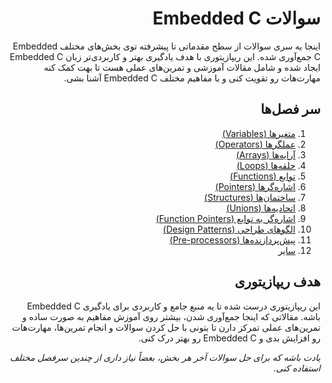 <div dir="rtl">

# سوالات Embedded C

اینجا یه سری سوالات از سطح مقدماتی تا پیشرفته توی بخش‌های مختلف Embedded C جمع‌آوری شده. این ریپازیتوری با هدف یادگیری بهتر و کاربردی‌تر زبان Embedded C ایجاد شده و شامل مقالات آموزشی و تمرین‌های عملی هست تا بهت کمک کنه مهارت‌هات رو تقویت کنی و با مفاهیم مختلف Embedded C آشنا بشی.

## سر فصل‌ها
1. [متغیرها (Variables)](./Questions/Variables.md)
2. [عملگرها (Operators)](./Questions/Operators.md)
3. [آرایه‌ها (Arrays)](./Questions/Arrays.md)
4. [حلقه‌ها (Loops)](./Questions/Loops.md)
5. [توابع (Functions)](./Questions/Functions.md)
6. [اشاره‌گرها (Pointers)](./Questions/Pointers.md)
7. [ساختمان‌ها (Structures)](./Questions/Structures.md)
8. [اتحادیه‌ها (Unions)](TODO)
9. [اشاره‌گر به توابع (Function Pointers)](./Questions/FunctionPointer.md)
10. [الگوهای طراحی (Design Patterns)](./Questions/DesignPatterns)
11. [پیش‌پردازنده‌ها (Pre-processors)](TODO)
12. [سایر](./Questions/Misc.md)

## هدف ریپازیتوری

این ریپازیتوری درست شده تا یه منبع جامع و کاربردی برای یادگیری Embedded C باشه. مقالاتی که اینجا جمع‌آوری شدن، بیشتر روی آموزش مفاهیم به صورت ساده و تمرین‌های عملی تمرکز دارن تا بتونی با حل کردن سوالات و انجام تمرین‌ها، مهارت‌هات رو افزایش بدی و Embedded C رو بهتر درک کنی.

*یادت باشه که برای حل سوالات آخر هر بخش، بعضاً نیاز داری از چندین سرفصل مختلف استفاده کنی.*

</div>
